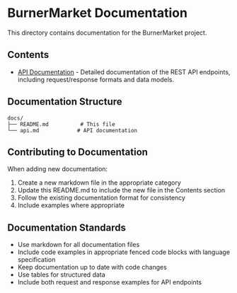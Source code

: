# BurnerMarket Documentation

This directory contains documentation for the BurnerMarket project.

## Contents

- [API Documentation](./api.md) - Detailed documentation of the REST API endpoints, including request/response formats and data models.

## Documentation Structure

```
docs/
├── README.md          # This file
└── api.md            # API documentation
```

## Contributing to Documentation

When adding new documentation:

1. Create a new markdown file in the appropriate category
2. Update this README.md to include the new file in the Contents section
3. Follow the existing documentation format for consistency
4. Include examples where appropriate

## Documentation Standards

- Use markdown for all documentation files
- Include code examples in appropriate fenced code blocks with language specification
- Keep documentation up to date with code changes
- Use tables for structured data
- Include both request and response examples for API endpoints
